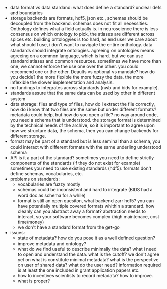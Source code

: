 - data format vs data stardand: what does define a standard? unclear defs and boundaries
- storage backends are formats, hdf5, json etc., schemas should be decoupled from the backend. schemas does not fit all necessities. Onthology defines what a field actually is. in neuroscience there is less consensus on which ontology to pick, the atlases are different across spices etc. building ontologyies is too hard, as end user we care about what should I use, i don't want to navigate the entire onthology. data standards should integrate ontologies. agreeing on ontologies means agreeing on a common language, which is hard. but we can use standard atlases and common resources. sometimes we have more than one, we cannot enforce the use one over the other. you could reccomend one or the other. Deaults vs optional vs mandate? how do you decide? the more flexible the more fuzzy the data. the more inflexible the slower implementation and analysis.
- no fundings to integrates across standards (nwb and bids for example).
- standards assure that the same data can be used by other in different system
- data storage: files and type of files, how do I extract the file correctly, how do i know that two files are the same but under different formats? metadata could help, but how do you open a file? no way around code, you need a schema that is understood. the storage format is determined by the technical needs of the archive, so it is important to agree upon how we structure data, the schema, then you can change backends for different storage. 
- format may be part of a standard but is less seminal than a schema, you could interact with different formats with the same underling understood schema
- API is it a part of the standard? sometimes you need to define strictly components of the standards (if they do not exist for example) sometimes you need to use existing standards (hdf5). formats don't define schemas, vocabularies, etc.
- problems on standards:
  - vocabularies are fuzzy mostly
  - schemas could be inconsistent and hard to integrate (BIDS had a word doc as schema for a while)
  - format is still an open quesiton, what backend zarr hdf5? you can have potentially multiple covered formats whithin a standard. how cleanly can you abstract away a format? abstraction needs to interact, so your software becomes complex (high maintenace, cost time/money)
  - we don't have a standard format from the get-go
- issues: 
  - state of metadata? how do you pose it as a well defined question? 
  - improve metadata and ontology?
  - what do we find useful to describe minimally the data? what i need to open and understand the data. what is the cutoff? we don't agree yet on what is constitute minimal metadata? what is the perspective on user of shared data? what do the user need? information required is at least the one included in grant application papers etc. 
  - how to incentives scientists to record metadata? how to improve.
  - what is proper?
